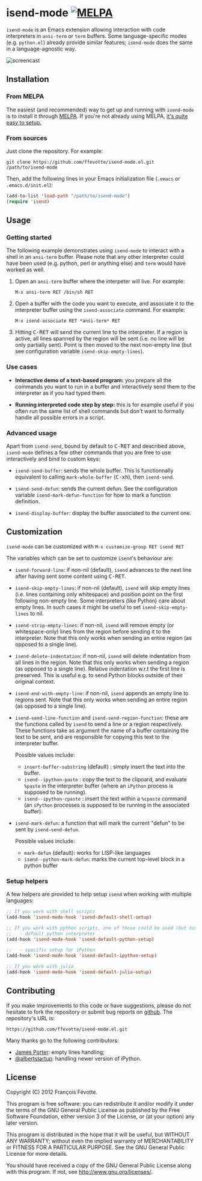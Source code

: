 # isend-mode [![MELPA](http://melpa.milkbox.net/packages/isend-mode-badge.svg)](http://melpa.milkbox.net/#/isend-mode)

`isend-mode` is an Emacs extension allowing interaction with code interpreters in `ansi-term` or
`term` buffers. Some language-specific modes (e.g. `python.el`) already provide similar features;
`isend-mode` does the same in a language-agnostic way.

![screencast](http://ffevotte.github.com/isend-mode.el/screencast/screencast.svg)


## Installation

### From MELPA

The easiest (and recommended) way to get up and running with `isend-mode` is to
install it through [MELPA](http://melpa.milkbox.net/#/isend-mode). If you're not
already using MELPA,
[it's quite easy to setup.](http://melpa.milkbox.net/#/getting-started)

### From sources

Just clone the repository. For example:

```shell
git clone https://github.com/ffevotte/isend-mode.el.git /path/to/isend-mode
```

Then, add the following lines in your Emacs initialization file (`.emacs` or `.emacs.d/init.el`):

```lisp
(add-to-list 'load-path "/path/to/isend-mode")
(require 'isend)
```


## Usage

### Getting started

The following example demonstrates using `isend-mode` to interact with a shell in an `ansi-term`
buffer. Please note that any other interpreter could have been used (e.g. python, perl or anything
else) and `term` would have worked as well.


1. Open an `ansi-term` buffer where the interpeter will live. For example:

   `M-x ansi-term RET /bin/sh RET`


2. Open a buffer with the code you want to execute, and associate it to the interpreter buffer using
   the `isend-associate` command. For example:

   `M-x isend-associate RET *ansi-term* RET`


3. Hitting <kbd>C-RET</kbd> will send the current line to the interpreter. If a region is active, all lines
   spanned by the region will be sent (i.e. no line will be only partially sent). Point is then
   moved to the next non-empty line (but see configuration variable `isend-skip-empty-lines`).


### Use cases

- **Interactive demo of a text-based program:** you prepare all the commands you want to run in a
  buffer and interactively send them to the interpreter as if you had typed them.

- **Running interpreted code step by step:** this is for example useful if you often run the same
  list of shell commands but don't want to formally handle all possible errors in a script.


### Advanced usage

Apart from `isend-send`, bound by default to <kbd>C-RET</kbd> and described
above, `isend-mode` defines a few other commands that you are free to use
interactively and bind to custom keys:

- `isend-send-buffer`: sends the whole buffer. This is functionnally equivalent
  to calling `mark-whole-buffer` (<kbd>C-x</kbd><kbd>h</kbd>), then `isend-send`.

- `isend-send-defun`: sends the current defun. See the configuration variable
  `isend-mark-defun-function` for how to mark a function definition.

- `isend-display-buffer`: display the buffer associated to the current one.


## Customization

`isend-mode` can be customized with `M-x customize-group RET isend RET`

The variables which can be set to customize `isend`'s behaviour are:

- `isend-forward-line`: if non-nil (default), `isend` advances to the next line after having sent
  some content using <kbd>C-RET</kbd>.

- `isend-skip-empty-lines`: if non-nil (default), `isend` will skip empty lines (i.e. lines
  containing only whitespace) and position point on the first following non-empty line. Some
  interpreters (like Python) care about empty lines. In such cases it might be useful to set
  `isend-skip-empty-lines` to nil.

- `isend-strip-empty-lines`: if non-nil, `isend` will remove empty (or whitespace-only) lines from
  the region before sending it to the interpreter. Note that this only works when sending an entire
  region (as opposed to a single line).

- `isend-delete-indentation`: if non-nil, `isend` will delete indentation from all lines in the
  region. Note that this only works when sending a region (as opposed to a single line). Relative
  indentation w.r.t the first line is preserved. This is useful e.g. to send Python blocks outside
  of their original context.

- `isend-end-with-empty-line`: if non-nil, `isend` appends an empty line to regions sent. Note that
  this only works when sending an entire region (as opposed to a single line).

- `isend-send-line-function` and `isend-send-region-function`: these are the functions called by
  `isend` to send a line or a region respectively. These functions take as argument the name of a
  buffer containing the text to be sent, and are responsible for copying this text to the
  interpreter buffer.

  Possible values include:

  - `insert-buffer-substring` (default) : simply insert the text into the buffer.
  - `isend--ipython-paste` : copy the text to the clipoard, and evaluate `%paste` in the interpreter
    buffer (where an `iPython` process is supposed to be running).
  - `isend--ipython-cpaste` : insert the text within a `%cpaste` command (an `iPython` processes
    is supposed to be running in the associated buffer).

- `isend-mark-defun`: a function that will mark the current "defun" to be sent
  by `isend-send-defun`.

  Possible values include:

  - `mark-defun` (default): works for LISP-like languages
  - `isend--python-mark-defun`: marks the current top-level block in a python buffer


### Setup helpers

A few helpers are provided to help setup `isend` when working with multiple languages:

```lisp
;; If you work with shell scripts
(add-hook 'isend-mode-hook 'isend-default-shell-setup)

;; If you work with python scripts, one of those could be used (but not both!)
;;   - default python interpreter
(add-hook 'isend-mode-hook 'isend-default-python-setup)

;;   - specific setup for iPython
(add-hook 'isend-mode-hook 'isend-default-ipython-setup)

;; If you work with julia
(add-hook 'isend-mode-hook 'isend-default-julia-setup)
```


## Contributing

If you make improvements to this code or have suggestions, please do not hesitate to fork the
repository or submit bug reports on [github](https://github.com/ffevotte/isend-mode.el). The repository's
URL is:

    https://github.com/ffevotte/isend-mode.el.git


Many thanks go to the following contributors:
- [James Porter](https://github.com/porterjamesj): empty lines handling;
- [@albertstartup](https://github.com/albertstartup): handling newer version of
  iPython.


## License

Copyright (C) 2012 François Févotte.

This program is free software: you can redistribute it and/or modify it under the terms of the GNU
General Public License as published by the Free Software Foundation, either version 3 of the
License, or (at your option) any later version.

This program is distributed in the hope that it will be useful, but WITHOUT ANY WARRANTY; without
even the implied warranty of MERCHANTABILITY or FITNESS FOR A PARTICULAR PURPOSE.  See the GNU
General Public License for more details.

You should have received a copy of the GNU General Public License along with this program.  If not,
see <http://www.gnu.org/licenses/>.
